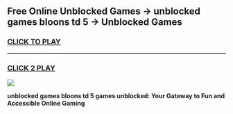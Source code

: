 
## Free Online Unblocked Games → unblocked games bloons td 5 → Unblocked Games
<h3>
<a href="https://premium.freeplayer.one?title=unblocked_games_bloons_td_5&ref=21F">CLICK TO PLAY</a></h3>
<hr>

<h3>
<a href="https://premium.freeplayer.one?title=unblocked_games_bloons_td_5&ref=21F">CLICK 2 PLAY</a>
  
</h3>

<a href="https://premium.freeplayer.one?title=unblocked_games_bloons_td_5&ref=21F/"><img src="https://clearcache.store/games.png"></a>


**unblocked games bloons td 5 games unblocked: Your Gateway to Fun and Accessible Online Gaming**
